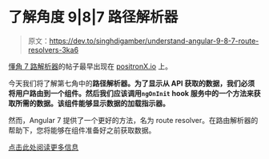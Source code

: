 # 了解角度 9|8|7 路径解析器

> 原文：<https://dev.to/singhdigamber/understand-angular-9-8-7-route-resolvers-3ka6>

[懂角 7 路解析器](https://www.positronx.io/angular-7-route-resolvers/)的帖子最早出现在 [positronX.io](https://www.positronx.io) 上。

今天我们将了解第七角中的**路径解析器。为了显示从 API 获取的数据，我们必须将用户路由到一个组件。然后我们应该调用`ngOnInit` hook 服务中的一个方法来获取所需的数据。该组件能够显示数据的加载指示器。**

然而，Angular 7 提供了一个更好的方法，名为 route resolver。在路由解析器的帮助下，您将能够在组件准备好之前获取数据。

[点击此处阅读更多信息](https://www.positronx.io/angular-7-route-resolvers/)